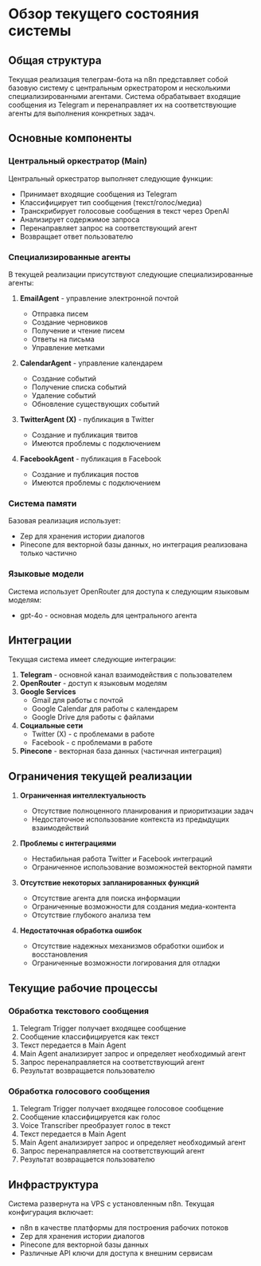 # Обзор текущего состояния системы

## Общая структура

Текущая реализация телеграм-бота на n8n представляет собой базовую систему с центральным оркестратором и несколькими специализированными агентами. Система обрабатывает входящие сообщения из Telegram и перенаправляет их на соответствующие агенты для выполнения конкретных задач.

## Основные компоненты

### Центральный оркестратор (Main)

Центральный оркестратор выполняет следующие функции:
- Принимает входящие сообщения из Telegram
- Классифицирует тип сообщения (текст/голос/медиа)
- Транскрибирует голосовые сообщения в текст через OpenAI
- Анализирует содержимое запроса
- Перенаправляет запрос на соответствующий агент
- Возвращает ответ пользователю

### Специализированные агенты

В текущей реализации присутствуют следующие специализированные агенты:

1. **EmailAgent** - управление электронной почтой
   - Отправка писем
   - Создание черновиков
   - Получение и чтение писем
   - Ответы на письма
   - Управление метками

2. **CalendarAgent** - управление календарем
   - Создание событий
   - Получение списка событий
   - Удаление событий
   - Обновление существующих событий

3. **TwitterAgent (X)** - публикация в Twitter
   - Создание и публикация твитов
   - Имеются проблемы с подключением

4. **FacebookAgent** - публикация в Facebook
   - Создание и публикация постов
   - Имеются проблемы с подключением

### Система памяти

Базовая реализация использует:
- Zep для хранения истории диалогов
- Pinecone для векторной базы данных, но интеграция реализована только частично

### Языковые модели

Система использует OpenRouter для доступа к следующим языковым моделям:
- gpt-4o - основная модель для центрального агента

## Интеграции

Текущая система имеет следующие интеграции:

1. **Telegram** - основной канал взаимодействия с пользователем
2. **OpenRouter** - доступ к языковым моделям
3. **Google Services**
   - Gmail для работы с почтой
   - Google Calendar для работы с календарем
   - Google Drive для работы с файлами
4. **Социальные сети**
   - Twitter (X) - с проблемами в работе
   - Facebook - с проблемами в работе
5. **Pinecone** - векторная база данных (частичная интеграция)

## Ограничения текущей реализации

1. **Ограниченная интеллектуальность**
   - Отсутствие полноценного планирования и приоритизации задач
   - Недостаточное использование контекста из предыдущих взаимодействий

2. **Проблемы с интеграциями**
   - Нестабильная работа Twitter и Facebook интеграций
   - Ограниченное использование возможностей векторной памяти

3. **Отсутствие некоторых запланированных функций**
   - Отсутствие агента для поиска информации
   - Ограниченные возможности для создания медиа-контента
   - Отсутствие глубокого анализа тем

4. **Недостаточная обработка ошибок**
   - Отсутствие надежных механизмов обработки ошибок и восстановления
   - Ограниченные возможности логирования для отладки

## Текущие рабочие процессы

### Обработка текстового сообщения
1. Telegram Trigger получает входящее сообщение
2. Сообщение классифицируется как текст
3. Текст передается в Main Agent
4. Main Agent анализирует запрос и определяет необходимый агент
5. Запрос перенаправляется на соответствующий агент
6. Результат возвращается пользователю

### Обработка голосового сообщения
1. Telegram Trigger получает входящее голосовое сообщение
2. Сообщение классифицируется как голос
3. Voice Transcriber преобразует голос в текст
4. Текст передается в Main Agent
5. Main Agent анализирует запрос и определяет необходимый агент
6. Запрос перенаправляется на соответствующий агент
7. Результат возвращается пользователю

## Инфраструктура

Система развернута на VPS с установленным n8n. Текущая конфигурация включает:
- n8n в качестве платформы для построения рабочих потоков
- Zep для хранения истории диалогов
- Pinecone для векторной базы данных
- Различные API ключи для доступа к внешним сервисам